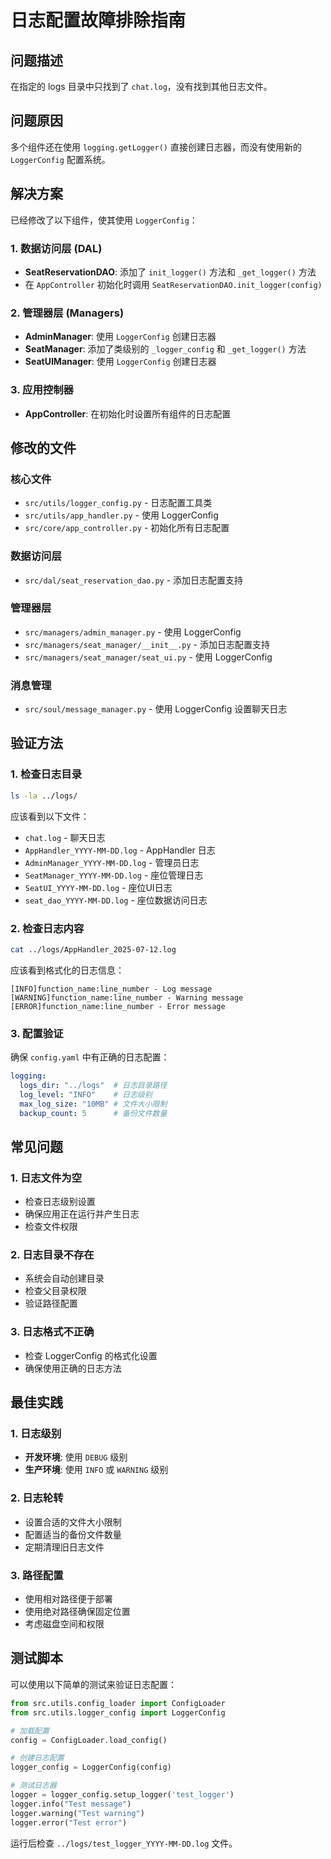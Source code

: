 # 日志配置故障排除指南

## 问题描述
在指定的 logs 目录中只找到了 `chat.log`，没有找到其他日志文件。

## 问题原因
多个组件还在使用 `logging.getLogger()` 直接创建日志器，而没有使用新的 `LoggerConfig` 配置系统。

## 解决方案
已经修改了以下组件，使其使用 `LoggerConfig`：

### 1. 数据访问层 (DAL)
- **SeatReservationDAO**: 添加了 `init_logger()` 方法和 `_get_logger()` 方法
- 在 `AppController` 初始化时调用 `SeatReservationDAO.init_logger(config)`

### 2. 管理器层 (Managers)
- **AdminManager**: 使用 `LoggerConfig` 创建日志器
- **SeatManager**: 添加了类级别的 `_logger_config` 和 `_get_logger()` 方法
- **SeatUIManager**: 使用 `LoggerConfig` 创建日志器

### 3. 应用控制器
- **AppController**: 在初始化时设置所有组件的日志配置

## 修改的文件

### 核心文件
- `src/utils/logger_config.py` - 日志配置工具类
- `src/utils/app_handler.py` - 使用 LoggerConfig
- `src/core/app_controller.py` - 初始化所有日志配置

### 数据访问层
- `src/dal/seat_reservation_dao.py` - 添加日志配置支持

### 管理器层
- `src/managers/admin_manager.py` - 使用 LoggerConfig
- `src/managers/seat_manager/__init__.py` - 添加日志配置支持
- `src/managers/seat_manager/seat_ui.py` - 使用 LoggerConfig

### 消息管理
- `src/soul/message_manager.py` - 使用 LoggerConfig 设置聊天日志

## 验证方法

### 1. 检查日志目录
```bash
ls -la ../logs/
```

应该看到以下文件：
- `chat.log` - 聊天日志
- `AppHandler_YYYY-MM-DD.log` - AppHandler 日志
- `AdminManager_YYYY-MM-DD.log` - 管理员日志
- `SeatManager_YYYY-MM-DD.log` - 座位管理日志
- `SeatUI_YYYY-MM-DD.log` - 座位UI日志
- `seat_dao_YYYY-MM-DD.log` - 座位数据访问日志

### 2. 检查日志内容
```bash
cat ../logs/AppHandler_2025-07-12.log
```

应该看到格式化的日志信息：
```
[INFO]function_name:line_number - Log message
[WARNING]function_name:line_number - Warning message
[ERROR]function_name:line_number - Error message
```

### 3. 配置验证
确保 `config.yaml` 中有正确的日志配置：
```yaml
logging:
  logs_dir: "../logs"  # 日志目录路径
  log_level: "INFO"    # 日志级别
  max_log_size: "10MB" # 文件大小限制
  backup_count: 5      # 备份文件数量
```

## 常见问题

### 1. 日志文件为空
- 检查日志级别设置
- 确保应用正在运行并产生日志
- 检查文件权限

### 2. 日志目录不存在
- 系统会自动创建目录
- 检查父目录权限
- 验证路径配置

### 3. 日志格式不正确
- 检查 LoggerConfig 的格式化设置
- 确保使用正确的日志方法

## 最佳实践

### 1. 日志级别
- **开发环境**: 使用 `DEBUG` 级别
- **生产环境**: 使用 `INFO` 或 `WARNING` 级别

### 2. 日志轮转
- 设置合适的文件大小限制
- 配置适当的备份文件数量
- 定期清理旧日志文件

### 3. 路径配置
- 使用相对路径便于部署
- 使用绝对路径确保固定位置
- 考虑磁盘空间和权限

## 测试脚本
可以使用以下简单的测试来验证日志配置：

```python
from src.utils.config_loader import ConfigLoader
from src.utils.logger_config import LoggerConfig

# 加载配置
config = ConfigLoader.load_config()

# 创建日志配置
logger_config = LoggerConfig(config)

# 测试日志器
logger = logger_config.setup_logger('test_logger')
logger.info("Test message")
logger.warning("Test warning")
logger.error("Test error")
```

运行后检查 `../logs/test_logger_YYYY-MM-DD.log` 文件。 